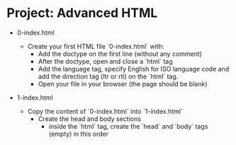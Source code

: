 # Project: Advanced HTML

*   0-index.html
    - Create your first HTML file ´0-index.html´ with:
      - Add the doctype on the first line (without any comment)
      - After the doctype, open and close a ´html´ tag
      - Add the language tag, specify English for ISO language code and add the direction tag (ltr or rtl) on the ´html´ tag.
      - Open your file in your browser (the page should be blank)

*   1-index.html
    - Copy the content of ´0-index.html´ into ´1-index.html´
      - Create the head and body sections
        - inside the ´html´ tag, create the ´head´ and ´body´ tags (empty) in this order
